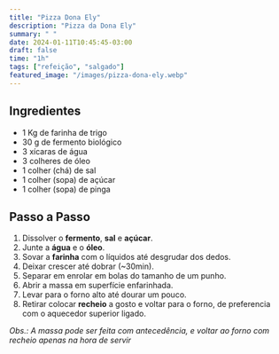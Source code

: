 ```yaml
---
title: "Pizza Dona Ely"
description: "Pizza da Dona Ely"
summary: " "
date: 2024-01-11T10:45:45-03:00
draft: false
time: "1h"
tags: ["refeição", "salgado"]
featured_image: "/images/pizza-dona-ely.webp"
---
```


## Ingredientes

- 1 Kg de farinha de trigo
- 30 g de fermento biológico
- 3 xícaras de água
- 3 colheres de óleo
- 1 colher (chá) de sal
- 1 colher (sopa) de açúcar
- 1 colher (sopa) de pinga

## Passo a Passo

1. Dissolver o **fermento**, **sal** e **açúcar**.
1. Junte a **água** e o **óleo**.
1. Sovar a **farinha** com o líquidos até desgrudar dos dedos.
1. Deixar crescer até dobrar (~30min).
1. Separar em enrolar em bolas do tamanho de um punho.
1. Abrir a massa em superfície enfarinhada.
1. Levar para o forno alto até dourar um pouco.
1. Retirar colocar **recheio** a gosto e voltar para o forno, de preferencia
   com o aquecedor superior ligado.

_Obs.: A massa pode ser feita com antecedência, e voltar ao forno com recheio
apenas na hora de servir_
